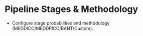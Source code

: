 
# Pipeline Stages & Methodology
- Configure stage probabilities and methodology (MEDDICC/MEDDPICC/BANT/Custom).
